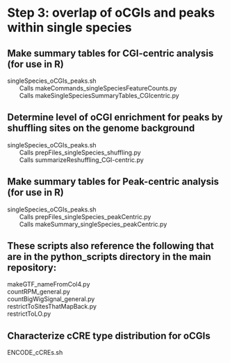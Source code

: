 # Step 3: overlap of oCGIs and peaks within single species

## Make summary tables for CGI-centric analysis (for use in R)
singleSpecies_oCGIs_peaks.sh  
&emsp;&emsp;Calls makeCommands_singleSpeciesFeatureCounts.py  
&emsp;&emsp;Calls makeSingleSpeciesSummaryTables_CGIcentric.py

## Determine level of oCGI enrichment for peaks by shuffling sites on the genome background
singleSpecies_oCGIs_peaks.sh  
&emsp;&emsp;Calls prepFiles_singleSpecies_shuffling.py  
&emsp;&emsp;Calls summarizeReshuffling_CGI-centric.py

## Make summary tables for Peak-centric analysis (for use in R)
singleSpecies_oCGIs_peaks.sh  
&emsp;&emsp;Calls prepFiles_singleSpecies_peakCentric.py  
&emsp;&emsp;Calls makeSummary_singleSpecies_peakCentric.py

## These scripts also reference the following that are in the python_scripts directory in the main repository:
makeGTF_nameFromCol4.py  
countRPM_general.py  
countBigWigSignal_general.py  
restrictToSitesThatMapBack.py  
restrictToLO.py  


## Characterize cCRE type distribution for oCGIs
ENCODE_cCREs.sh  
